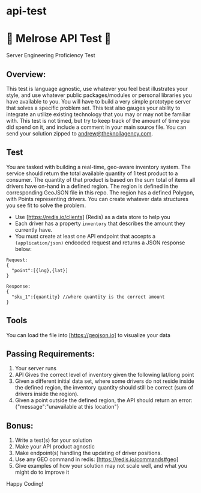 # api-test
# 🤖 Melrose API Test 🤖
Server Engineering Proficiency Test

## Overview:
This test is language agnostic, use whatever you feel best illustrates your style, and use whatever public packages/modules or personal libraries you have available to you. You will have to build a very simple prototype server that solves a specific problem set.  This test also gauges your ability to integrate an utilize existing technology that you may or may not be familiar with.  This test is not timed, but try to keep track of the amount of time you did spend on it, and include a comment in your main source file.  You can send your solution zipped to andrew@theknollagency.com.

## Test
You are tasked with building a real-time, geo-aware inventory system.  The service should return the total available quantity of 1 test product to a consumer. The quantity of that product is based on the sum total of items all drivers have on-hand in a defined region. The region is defined in the corresponding GeoJSON file in this repo. The region has a defined Polygon, with Points representing drivers.  You can create whatever data structures you see fit to solve the problem.

* Use [https://redis.io/clients] (Redis) as a data store to help you
* Each driver has a property `inventory` that describes the amount they currently have.   
* You must create at least one API endpoint that accepts a `(application/json)` endcoded request and returns a JSON response below:

```
Request:
{
  "point":[{lng},{lat}]
}

Response:
{
  "sku_1":{quantity} //where quantity is the correct amount
}
```

## Tools
You can load the file into [https://geojson.io] to visualize your data


## Passing Requirements:
1. Your server runs
2. API Gives the correct level of inventory given the following lat/long point
3. Given a different initial data set, where some drivers do not reside inside the defined region, the inventory quantity should still be correct (sum of drivers inside the region).
4. Given a point outside the defined region, the API should return an error: {"message":"unavailable at this location"}

## Bonus:
1. Write a test(s) for your solution
2. Make your API product agnostic
3. Make endpoint(s) handling the updating of driver positions.
4. Use any GEO command in redis: [https://redis.io/commands#geo]
5. Give examples of how your solution may not scale well, and what you might do to improve it

Happy Coding!
